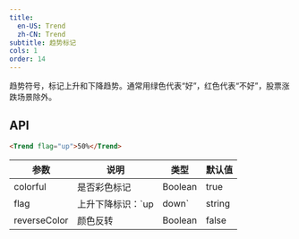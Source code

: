```yaml
---
title:
  en-US: Trend
  zh-CN: Trend
subtitle: 趋势标记
cols: 1
order: 14
---
```


趋势符号，标记上升和下降趋势。通常用绿色代表“好”，红色代表“不好”，股票涨跌场景除外。

## API

```html
<Trend flag="up">50%</Trend>
```

| 参数         | 说明                      | 类型    | 默认值 |
| ------------ | ------------------------- | ------- | ------ |
| colorful     | 是否彩色标记              | Boolean | true   |
| flag         | 上升下降标识：`up | down` | string  | -      |
| reverseColor | 颜色反转                  | Boolean | false  |
